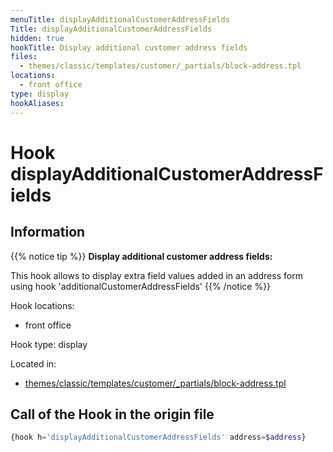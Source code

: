 ```yaml
---
menuTitle: displayAdditionalCustomerAddressFields
Title: displayAdditionalCustomerAddressFields
hidden: true
hookTitle: Display additional customer address fields
files:
  - themes/classic/templates/customer/_partials/block-address.tpl
locations:
  - front office
type: display
hookAliases:
---
```


# Hook displayAdditionalCustomerAddressFields

## Information

{{% notice tip %}}
**Display additional customer address fields:** 

This hook allows to display extra field values added in an address form using hook 'additionalCustomerAddressFields'
{{% /notice %}}

Hook locations: 
  - front office

Hook type: display

Located in: 
  - [themes/classic/templates/customer/_partials/block-address.tpl](https://github.com/PrestaShop/PrestaShop/blob/8.0.x/themes/classic/templates/customer/_partials/block-address.tpl)

## Call of the Hook in the origin file

```php
{hook h='displayAdditionalCustomerAddressFields' address=$address}
```